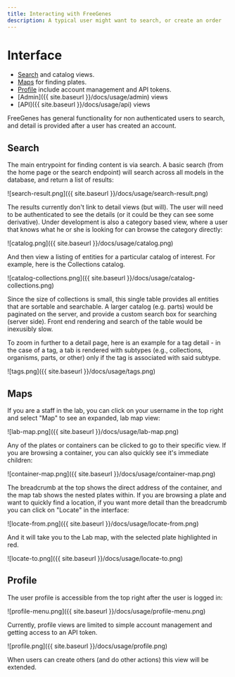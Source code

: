 ```yaml
---
title: Interacting with FreeGenes
description: A typical user might want to search, or create an order
---
```


# Interface

 - [Search](#search) and catalog views.
 - [Maps](#maps) for finding plates.
 - [Profile](#profile) include account management and API tokens.
 - [Admin]({{ site.baseurl }}/docs/usage/admin) views
 - [API]({{ site.baseurl }}/docs/usage/api) views

FreeGenes has general functionality for non authenticated users to search,
and detail is provided after a user has created an account.

## Search

The main entrypoint for finding content is via search. A basic search (from the
home page or the search endpoint) will search across all models in the database,
and return a list of results:

![search-result.png]({{ site.baseurl }}/docs/usage/search-result.png)

The results currently don't link to detail views (but will). The user will
need to be authenticated to see the details (or it could be they can
see some derivative). Under development is also a category based view,
where a user that knows what he or she is looking for can browse the category
directly:

![catalog.png]({{ site.baseurl }}/docs/usage/catalog.png)

And then view a listing of entities for a particular catalog of interest. For
example, here is the Collections catalog.

![catalog-collections.png]({{ site.baseurl }}/docs/usage/catalog-collections.png)

Since the size of collections is small, this single table provides all entities
that are sortable and searchable. A larger catalog (e.g. parts) would be paginated
on the server, and provide a custom search box for searching (server side). 
Front end rendering and search of the table would be inexusibly slow.

To zoom in further to a detail page, here is an example for a tag detail -
in the case of a tag, a tab is rendered with subtypes (e.g., collections, organisms,
parts, or other) only if the tag is associated with said subtype.

![tags.png]({{ site.baseurl }}/docs/usage/tags.png)

## Maps

If you are a staff in the lab, you can click on your username in the top right
and select "Map" to see an expanded, lab map view:

![lab-map.png]({{ site.baseurl }}/docs/usage/lab-map.png)

Any of the plates or containers can be clicked to go to their specific view.
If you are browsing a container, you can also quickly see it's immediate children:

![container-map.png]({{ site.baseurl }}/docs/usage/container-map.png)

The breadcrumb at the top shows the direct address of the container, and the
map tab shows the nested plates within. If you are browsing a plate and want
to quickly find a location, if you want more detail than the breadcrumb
you can click on "Locate" in the interface:

![locate-from.png]({{ site.baseurl }}/docs/usage/locate-from.png)

And it will take you to the Lab map, with the selected plate highlighted in
red.

![locate-to.png]({{ site.baseurl }}/docs/usage/locate-to.png)

## Profile

The user profile is accessible from the top right after the user is logged in:

![profile-menu.png]({{ site.baseurl }}/docs/usage/profile-menu.png)

Currently, profile views are limited to simple account management and
getting access to an API token. 

![profile.png]({{ site.baseurl }}/docs/usage/profile.png)

When users can create others (and do other actions) this view will be extended.

